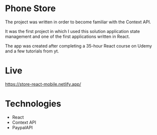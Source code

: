 # Phone Store

The project was written in order to become familiar with the Context API.

It was the first project in which I used this solution
application state management and one of the first applications written in React.

The app was created after completing a 35-hour React course on Udemy and a few tutorials from yt.

# Live

https://store-react-mobile.netlify.app/

# Technologies
- React
- Context API
- PaypalAPI
